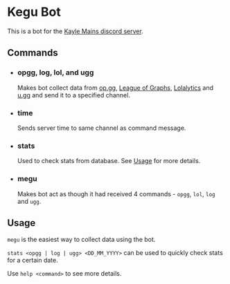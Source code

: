 # **Kegu Bot**
This is a bot for the [Kayle Mains discord server](https://discord.gg/ExyGyS8). 

## **Commands**
- ### opgg, log, lol, and ugg
    Makes bot collect data from [op.gg](https://na.op.gg), [League of Graphs](https://www.leagueofgraphs.com/),  [Lolalytics](https://www.lolalytics.com/) and [u.gg](https://u.gg/) and send it to a specified channel.

- ### time
    Sends server time to same channel as command message.

- ### stats
    Used to check stats from database. See [Usage](#Usage) for more details.
    
- ### megu
    Makes bot act as though it had received 4 commands - `opgg`, `lol`, `log` and `ugg`.

## **Usage**
`megu` is the easiest way to collect data using the bot. 

`stats <opgg | log | ugg> <DD_MM_YYYY>` can be used to quickly check stats for a certain date.

Use `help <command>` to see more details.

    
